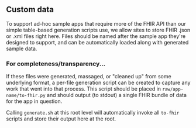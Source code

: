 ## Custom data

To support ad-hoc sample apps that require more of the FHIR API than our simple
table-based generation scripts use, we allow sites to store FHIR .json or .xml
files right here. Files should be named after the sample app they're designed
to support, and can be automatically loaded along with generated sample data.


### For completeness/transparency...

If these files were generated, massaged, or "cleaned up" from some underlying
format, a per-file generation script can be created to capture any work that
went into that process. This script should be placed in
`raw/app-name/to-fhir.py` and should output (to stdout) a single FHIR bundle of
data for the app in question.

Calling `generate.sh` at this root level will automatically invoke all
`to-fhir` scripts and store their output here at the root.
